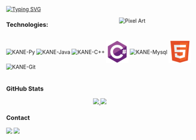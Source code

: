 [![Typing SVG](https://readme-typing-svg.demolab.com?font=Fira+Code&pause=1000&color=6793F7&width=460&lines=Hi%2C+everyone!+I'm+Felipe+Kaneshiro.;Welcome+to+my+Github+profile!+)](https://git.io/typing-svg)

<img src="https://i.giphy.com/media/v1.Y2lkPTc5MGI3NjExeWc3ZnZnZjlrNDhkeWM4d3cxZGU3ejMwdW5kN21rbW81aDV4cWd3NyZlcD12MV9pbnRlcm5hbF9naWZfYnlfaWQmY3Q9Zw/o0vwzuFwCGAFO/giphy.gif" alt="Pixel Art" align="right" width="200">

### Technologies:
<div style="display: inline_block"><br>
  <img align="center" alt="KANE-Py" height="60" width="60" src="https://cdn.jsdelivr.net/gh/devicons/devicon@latest/icons/python/python-original.svg">
  <img align="center" alt="KANE-Java" height="60" width="60" src="https://cdn.jsdelivr.net/gh/devicons/devicon@latest/icons/java/java-original-wordmark.svg">
  <img align="center" alt="KANE-C++" height="60" width="60" src="https://cdn.jsdelivr.net/gh/devicons/devicon@latest/icons/cplusplus/cplusplus-original.svg">
  <img align="center" alt="KANE-Csharp" height="60" width="60" src="https://raw.githubusercontent.com/devicons/devicon/master/icons/csharp/csharp-original.svg">
  <img align="center" alt= "KANE-Mysql" height="60" width="60" src="https://cdn.jsdelivr.net/gh/devicons/devicon/icons/mysql/mysql-original-wordmark.svg">      
  <img align="center" alt="Cris-HTML" height="60" width="60" src="https://raw.githubusercontent.com/devicons/devicon/master/icons/html5/html5-original.svg">
  <img align="center" alt="KANE-Git" height="60" width="60" src="https://cdn.jsdelivr.net/gh/devicons/devicon/icons/git/git-original.svg">
</div><br>

### GitHub Stats

<div align="center" style="display: flex; justify-content: center;">
  <a href="https://github.com/KANEEE1">
    <img height="195px" src="https://github-readme-stats.vercel.app/api?username=KANEEE1&show_icons=true&theme=one_dark_pro&include_all_commits=true&count_private=true"/>
    <img height="195px" src="https://github-readme-stats.vercel.app/api/top-langs/?username=KANEEE1&layout=compact&langs_count=7&theme=one_dark_pro"/>
  </a>
</div>
    
### Contact

<div> 
  <a href="https://www.linkedin.com/in/felipe-kaneshiro/" target="_blank"><img src="https://img.shields.io/badge/-LinkedIn-%230077B5?style=for-the-badge&logo=linkedin&logoColor=white" target="_blank"></a> 
  <a href="mailto:felipek.souza@hotmail.com"><img src="https://img.shields.io/badge/Microsoft_Outlook-0078D4?style=for-the-badge&logo=microsoft-outlook&logoColor=white" target="_blank"></a>
</div>
